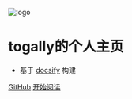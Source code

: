 ![logo](_media/logo.png)

# togally的个人主页

- 基于 [docsify](<https://docsify.js.org/#/>) 构建

[GitHub](<https://github.com/togally/togally.github.io>)
[开始阅读](README.md)